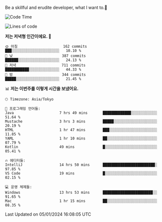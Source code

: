 Be a skillful and erudite developer, what I want to.👶

<!--START_SECTION:waka-->
![Code Time](http://img.shields.io/badge/Code%20Time-404%20hrs%2042%20mins-blue)

![Lines of code](https://img.shields.io/badge/%EC%A0%80%EB%8A%94%20%EC%97%AC%ED%83%9C%EA%B9%8C%EC%A7%80%20-755.0%20thousand%20%EC%A4%84%EC%9D%98%20%EC%BD%94%EB%93%9C%EB%A5%BC%20%EC%9E%91%EC%84%B1%ED%96%88%EC%96%B4%EC%9A%94.-blue)

**저는 저녁형 인간이에요. 🦉** 

```text
🌞 아침                     162 commits         ███░░░░░░░░░░░░░░░░░░░░░░   10.10 % 
🌆 낮　                     387 commits         ██████░░░░░░░░░░░░░░░░░░░   24.13 % 
🌃 저녁                     711 commits         ███████████░░░░░░░░░░░░░░   44.33 % 
🌙 밤　                     344 commits         █████░░░░░░░░░░░░░░░░░░░░   21.45 % 
```


📊 **저는 이번주를 이렇게 시간을 보냈어요.** 

```text
🕑︎ Timezone: Asia/Tokyo

💬 프로그래밍 언어들: 
Java                     7 hrs 49 mins       █████████████░░░░░░░░░░░░   51.64 % 
Mustache                 3 hrs 3 mins        █████░░░░░░░░░░░░░░░░░░░░   20.19 % 
HTML                     1 hr 47 mins        ███░░░░░░░░░░░░░░░░░░░░░░   11.85 % 
YAML                     1 hr 10 mins        ██░░░░░░░░░░░░░░░░░░░░░░░   07.79 % 
Kotlin                   49 mins             █░░░░░░░░░░░░░░░░░░░░░░░░   05.41 % 

🔥 에디터들: 
IntelliJ                 14 hrs 50 mins      ████████████████████████░   97.85 % 
VS Code                  19 mins             █░░░░░░░░░░░░░░░░░░░░░░░░   02.15 % 

💻 운영 체제들: 
Windows                  13 hrs 53 mins      ███████████████████████░░   91.65 % 
Mac                      1 hr 15 mins        ██░░░░░░░░░░░░░░░░░░░░░░░   08.35 % 
```


 Last Updated on 05/01/2024 16:08:05 UTC
<!--END_SECTION:waka-->
